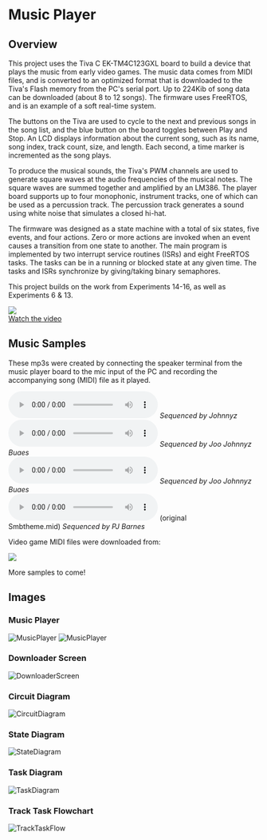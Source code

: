 # Music Player

## Overview
This project uses the Tiva C EK-TM4C123GXL board to build a device that plays the music from early video games.  The music data comes from MIDI files, and is converted to an optimized format that is downloaded to the Tiva's Flash memory from the PC's serial port.  Up to 224Kib of song data can be downloaded (about 8 to 12 songs).  The firmware uses FreeRTOS, and is an example of a soft real-time system.

The buttons on the Tiva are used to cycle to the next and previous songs in the song list, and the blue button on the board toggles between Play and Stop.  An LCD displays information about the current song, such as its name, song index, track count, size, and length.  Each second, a time marker is incremented as the song plays.  

To produce the musical sounds, the Tiva's PWM channels are used to generate square waves at the audio frequencies of the musical notes.  The square waves are summed together and amplified by an LM386.  The player board supports up to four monophonic, instrument tracks, one of which can be used as a percussion track.  The percussion track generates a sound using white noise that simulates a closed hi-hat.

The firmware was designed as a state machine with a total of six states, five events, and four actions.  Zero or more actions are invoked when an event causes a transition from one state to another.   The main program is implemented by two interrupt service routines (ISRs) and eight FreeRTOS tasks.  The tasks can be in a running or blocked state at any given time.  The tasks and ISRs synchronize by giving/taking binary semaphores.   

This project builds on the work from Experiments 14-16, as well as Experiments 6 & 13.

[![](https://i.ytimg.com/vi/1OvchymIkCs/default.jpg)](https://youtu.be/1OvchymIkCs)<br>
[Watch the video](https://youtu.be/1OvchymIkCs)

## Music Samples

These mp3s were created by connecting the speaker terminal from the music player board to the mic input of the PC and recording the accompanying song (MIDI) file as it played.

![Batman Returns - Stage 1](https://raw.githubusercontent.com/jspicer-ltu/Tiva-C-MusicPlayer/master/samples/Batman2-Stage1.mp3)&nbsp;*Sequenced by Johnnyz*<br>
![Sonic the Hedgehog 2 - Scrambled Egg Zone](https://raw.githubusercontent.com/jspicer-ltu/Tiva-C-MusicPlayer/master/samples/Sonic2_ScrambledEgg.mp3)&nbsp;*Sequenced by Joo *Johnnyz* Buaes*<br> 
![Sonic Chaos - Sleeping Egg Zone](https://raw.githubusercontent.com/jspicer-ltu/Tiva-C-MusicPlayer/master/samples/SonicChaos-SleepingEgg.mp3)&nbsp;*Sequenced by Joo *Johnnyz* Buaes*<br>
![Super Mario Bros. Theme](https://raw.githubusercontent.com/jspicer-ltu/Tiva-C-MusicPlayer/master/samples/SuperMarioBros-Theme.mp3)&nbsp;(original Smbtheme.mid)&nbsp;*Sequenced by PJ Barnes*<br>

Video game MIDI files were downloaded from:<p>
[![](http://www.vgmusic.com/images/banners/lillogo.jpg)](http://www.vgmusic.com)<br>

More samples to come!

## Images

### Music Player
![MusicPlayer](picture1.png)
![MusicPlayer](picture2.png)

### Downloader Screen
![DownloaderScreen](DownloaderScreen.png)

### Circuit Diagram
![CircuitDiagram](MusicPlayer-circuit.png)

### State Diagram
![StateDiagram](StateDiagram.png)

### Task Diagram
![TaskDiagram](TaskDiagram.png)

### Track Task Flowchart
![TrackTaskFlow](TrackTaskFlow.png)
